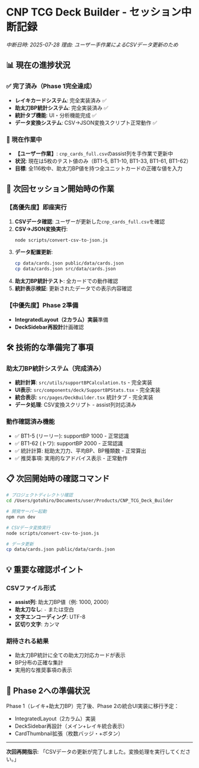 # CNP TCG Deck Builder - セッション中断記録

*中断日時: 2025-07-28*
*理由: ユーザー手作業によるCSVデータ更新のため*

## 📊 現在の進捗状況

### ✅ 完了済み（Phase 1完全達成）
- **レイキカードシステム**: 完全実装済み ✅
- **助太刀BP統計システム**: 完全実装済み ✅
- **統計タブ機能**: UI・分析機能完成 ✅
- **データ変換システム**: CSV→JSON変換スクリプト正常動作 ✅

### 🔄 現在作業中
- **【ユーザー作業】**: `cnp_cards_full.csv`のassist列を手作業で更新中
- **状況**: 現在は5枚のテスト値のみ（BT1-5, BT1-10, BT1-33, BT1-61, BT1-62）
- **目標**: 全116枚中、助太刀BP値を持つ全ユニットカードの正確な値を入力

## 🎯 次回セッション開始時の作業

### 【高優先度】即座実行
1. **CSVデータ確認**: ユーザーが更新した`cnp_cards_full.csv`を確認
2. **CSV→JSON変換実行**: 
   ```bash
   node scripts/convert-csv-to-json.js
   ```
3. **データ配置更新**:
   ```bash
   cp data/cards.json public/data/cards.json
   cp data/cards.json src/data/cards.json
   ```
4. **助太刀BP統計テスト**: 全カードでの動作確認
5. **統計表示検証**: 更新されたデータでの表示内容確認

### 【中優先度】Phase 2準備
- **IntegratedLayout（2カラム）実装**準備
- **DeckSidebar再設計**計画確認

## 🛠️ 技術的な準備完了事項

### 助太刀BP統計システム（完成済み）
- **統計計算**: `src/utils/supportBPCalculation.ts` - 完全実装
- **UI表示**: `src/components/deck/SupportBPStats.tsx` - 完全実装  
- **統合表示**: `src/pages/DeckBuilder.tsx` 統計タブ - 完全実装
- **データ処理**: CSV変換スクリプト - assist列対応済み

### 動作確認済み機能
- ✅ BT1-5 (リーリー): supportBP 1000 - 正常認識
- ✅ BT1-62 (トワ): supportBP 2000 - 正常認識
- ✅ 統計計算: 総助太刀力、平均BP、BP種類数 - 正常算出
- ✅ 推奨事項: 実用的なアドバイス表示 - 正常動作

## 📋 次回開始時の確認コマンド

```bash
# プロジェクトディレクトリ確認
cd /Users/gotohiro/Documents/user/Products/CNP_TCG_Deck_Builder

# 開発サーバー起動
npm run dev

# CSVデータ変換実行
node scripts/convert-csv-to-json.js

# データ更新
cp data/cards.json public/data/cards.json
```

## 💡 重要な確認ポイント

### CSVファイル形式
- **assist列**: 助太刀BP値（例: 1000, 2000）
- **助太刀なし**: `-` または空白
- **文字エンコーディング**: UTF-8
- **区切り文字**: カンマ

### 期待される結果
- 助太刀BP統計に全ての助太刀対応カードが表示
- BP分布の正確な集計
- 実用的な推奨事項の表示

## 🚀 Phase 2への準備状況

Phase 1（レイキ+助太刀BP）完了後、Phase 2の統合UI実装に移行予定：
- IntegratedLayout（2カラム）実装
- DeckSidebar再設計（メイン+レイキ統合表示）
- CardThumbnail拡張（枚数バッジ・+ボタン）

---

**次回再開指示**: 「CSVデータの更新が完了しました。変換処理を実行してください。」